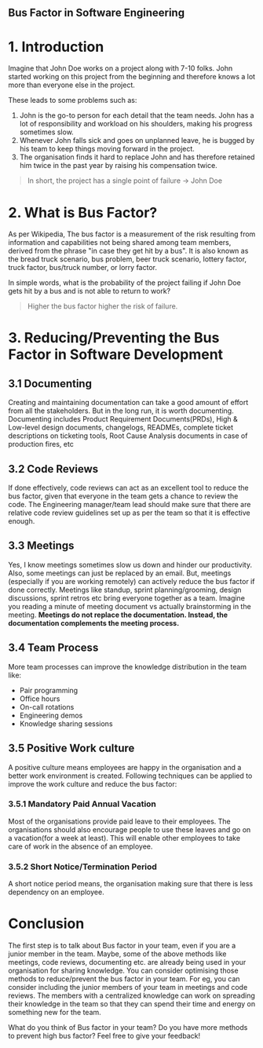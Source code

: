 ## Bus Factor in Software Engineering


# 1. Introduction
Imagine that John Doe works on a project along with 7-10 folks. John started 
working on this project from the beginning and therefore knows a lot more than everyone else in the project.

These leads to some problems such as:
1. John is the go-to person for each detail that the team needs. John has a lot of responsibility and workload on his shoulders, making his progress sometimes slow.
2. Whenever John falls sick and goes on unplanned leave, he is bugged by his team to keep things moving forward in the project.
3. The organisation finds it hard to replace John and has therefore retained him twice in the past year by raising his compensation twice.

> In short, the project has a single point of failure -> John Doe


# 2. What is Bus Factor?

As per Wikipedia, The bus factor is a measurement of the risk resulting from information and capabilities not 
being shared among team members, derived from the phrase "in case they get hit by a bus". 
It is also known as the bread truck scenario, bus problem, beer truck scenario, lottery factor, truck factor, 
bus/truck number, or lorry factor.

In simple words, what is the probability of the project failing if John Doe gets hit by a bus and is not able to return to work? 
> Higher the bus factor higher the risk of failure. 


# 3. Reducing/Preventing the Bus Factor in Software Development

## 3.1 Documenting
Creating and maintaining documentation can take a good amount of effort from all 
the stakeholders. But in the long run, it is worth documenting. Documenting includes Product Requirement
Documents(PRDs), High & Low-level design documents, changelogs, READMEs, complete ticket descriptions on ticketing tools, 
Root Cause Analysis documents in case of production fires, etc

## 3.2 Code Reviews 
If done effectively, code reviews can act as an excellent tool to reduce the bus 
factor, given that everyone in the team gets a chance to review the code. 
The Engineering manager/team lead should make sure that there are relative code 
review guidelines set up as per the team so that it is effective enough.

## 3.3 Meetings
Yes, I know meetings sometimes slow us down and hinder our productivity. Also, some meetings can 
just be replaced by an email. But, meetings (especially if you are working remotely) can actively reduce the 
bus factor if done correctly. Meetings like standup, sprint planning/grooming, design discussions, 
sprint retros etc bring everyone together as a team. Imagine you reading a minute of meeting document vs
actually brainstorming in the meeting. **Meetings do not replace the documentation. Instead, the
documentation complements the meeting process.**

## 3.4 Team Process
More team processes can improve the knowledge distribution in the team like:
- Pair programming
- Office hours
- On-call rotations
- Engineering demos 
- Knowledge sharing sessions


## 3.5 Positive Work culture
A positive culture means employees are happy in the organisation and a better work environment is created. 
Following techniques can be applied to improve the work culture and reduce the bus factor:

### 3.5.1 Mandatory Paid Annual Vacation 
Most of the organisations provide paid leave to their employees. The organisations should also encourage
people to use these leaves and go on a vacation(for a week at least). This will enable other employees to take
care of work in the absence of an employee. 


### 3.5.2 Short Notice/Termination Period
A short notice period means, the organisation making sure that there is less dependency on an employee. 



# Conclusion
The first step is to talk about Bus factor in your team, even if you are a junior member in
the team. Maybe, some of the above methods like meetings, code reviews, documenting etc.
are already being used in your organisation for sharing knowledge. You can consider optimising those methods to reduce/prevent 
the bus factor in your team. For eg, you can consider including the junior members of your
team in meetings and code reviews. The members with a centralized knowledge can work on
spreading their knowledge in the team so that they can spend their time and energy on 
something new for the team. 

What do you think of Bus factor in your team? Do you have more methods to prevent high bus
factor? Feel free to give your feedback!